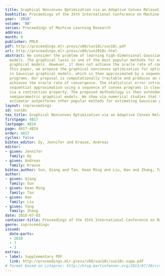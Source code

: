 ```yaml
---
title: Graphical Nonconvex Optimization via an Adaptive Convex Relaxation
booktitle: Proceedings of the 35th International Conference on Machine Learning
year: '2018'
volume: '80'
series: Proceedings of Machine Learning Research
address: 
month: 0
publisher: PMLR
pdf: http://proceedings.mlr.press/v80/sun18c/sun18c.pdf
url: http://proceedings.mlr.press/v80/sun2018c.html
abstract: We consider the problem of learning high-dimensional Gaussian graphical
  models. The graphical lasso is one of the most popular methods for estimating Gaussian
  graphical models. However, it does not achieve the oracle rate of convergence. In
  this paper, we propose the graphical nonconvex optimization for optimal estimation
  in Gaussian graphical models, which is then approximated by a sequence of convex
  programs. Our proposal is computationally tractable and produces an estimator that
  achieves the oracle rate of convergence. The statistical error introduced by the
  sequential approximation using a sequence of convex programs is clearly demonstrated
  via a contraction property. The proposed methodology is then extended to modeling
  semiparametric graphical models. We show via numerical studies that the proposed
  estimator outperforms other popular methods for estimating Gaussian graphical models.
layout: inproceedings
id: sun18c
tex_title: Graphical Nonconvex Optimization via an Adaptive Convex Relaxation
firstpage: 4817
lastpage: 4824
page: 4817-4824
order: 4817
cycles: false
bibtex_editor: Dy, Jennifer and Krause, Andreas
editor:
- given: Jennifer
  family: Dy
- given: Andreas
  family: Krause
bibtex_author: Sun, Qiang and Tan, Kean Ming and Liu, Han and Zhang, Tong
author:
- given: Qiang
  family: Sun
- given: Kean Ming
  family: Tan
- given: Han
  family: Liu
- given: Tong
  family: Zhang
date: 2018-07-03
container-title: Proceedings of the 35th International Conference on Machine Learning
genre: inproceedings
issued:
  date-parts:
  - 2018
  - 7
  - 3
extras:
- label: Supplementary PDF
  link: http://proceedings.mlr.press/v80/sun18c/sun18c-supp.pdf
# Format based on citeproc: http://blog.martinfenner.org/2013/07/30/citeproc-yaml-for-bibliographies/
---
```

